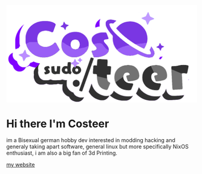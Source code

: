 <div align="center">
    <p align="center">
        <img width="600" align="center" src="https://github.com/Costeer/costeer-s-assets/blob/c0227eca833f0d10feb08acd90358889560db914/other/VtuberisedCosteer.png" alt="my username looking like a vtuber logo" />
    </p>
</div>

# Hi there I'm Costeer
im a Bisexual german hobby dev interested in modding hacking and generaly taking apart software, general linux but more specifically NixOS enthusiast, i am also a big fan of 3d Printing.

[my website](https://costeer.netlify.app/)
